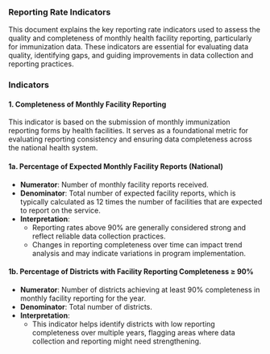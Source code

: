 ### Reporting Rate Indicators

This document explains the key reporting rate indicators used to assess the quality 
and completeness of monthly health facility reporting, particularly for immunization 
data. These indicators are essential for evaluating data quality, identifying gaps, 
and guiding improvements in data collection and reporting practices.

### Indicators

#### 1. Completeness of Monthly Facility Reporting

This indicator is based on the submission of monthly immunization reporting forms 
by health facilities. It serves as a foundational metric for evaluating reporting 
consistency and ensuring data completeness across the national health system.

#### 1a. Percentage of Expected Monthly Facility Reports (National)

- **Numerator**: Number of monthly facility reports received.
- **Denominator**: Total number of expected facility reports, which is typically 
  calculated as 12 times the number of facilities that are expected to report on 
  the service.
- **Interpretation**: 
  - Reporting rates above 90% are generally considered strong and reflect reliable 
    data collection practices.
  - Changes in reporting completeness over time can impact trend analysis and may
    indicate variations in program implementation.

#### 1b. Percentage of Districts with Facility Reporting Completeness ≥ 90%

- **Numerator**: Number of districts achieving at least 90% completeness in monthly
  facility reporting for the year.
- **Denominator**: Total number of districts.
- **Interpretation**: 
  - This indicator helps identify districts with low reporting completeness over 
    multiple years, flagging areas where data collection and reporting might need 
    strengthening.
